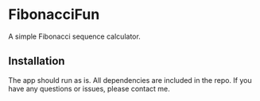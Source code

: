 # FibonacciFun
A simple Fibonacci sequence calculator.  

## Installation
The app should run as is.  All dependencies are included in the repo.  If you have any questions or issues, please contact me.
